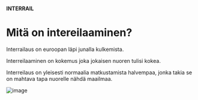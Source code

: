 #### INTERRAIL

<html>
<head>

</head>
<body>
<h1>Mitä on intereilaaminen?</h1>
<p> Interrailaus on euroopan läpi junalla kulkemista. <p>
</p>Interreilaaminen on kokemus joka jokaisen nuoren tulisi kokea. <p>
</p>Interreilaus on yleisesti normaalia matkustamista halvempaa, jonka takia se on mahtava tapa nuorelle nähdä maailmaa. </p>
</body>
</html>

![image](https://github.com/user-attachments/assets/589b8d42-5be5-4b47-a41e-1a3ae8dc32fb)

